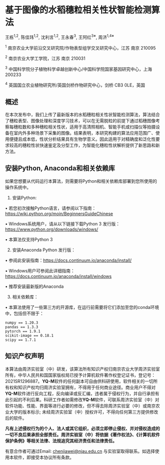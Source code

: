 # 基于图像的水稻穗粒相关性状智能检测算法

王栋<sup>1,2</sup>, 陈佳玮<sup>1,2</sup>, 沈利言<sup>1,2</sup>, 王永春<sup>3</sup>, 王阿红<sup>3※</sup>, 周济<sup>1,4※</sup>

<sup>1</sup> 南京农业大学前沿交叉研究院/作物表型组学交叉研究中心，江苏 南京 210095

<sup>2</sup> 南京农业大学工学院，江苏 南京 210031

<sup>3</sup> 中国科学院分子植物科学卓越创新中心/中国科学院国家基因研究中心，上海 200233

<sup>4</sup> 英国国立农业植物研究所/英国剑桥作物研究中心，剑桥 CB3 0LE，英国

## 概述
在本次发布中，我们上传了最新版本的水稻穗粒相关性状智能检测算法，算法结合了穗粒表型、图像处理和深度学习技术，可以在无需脱粒的前提下通过稻穗图像考察每穗粒数和多种穗粒相关性状，适用于高清照相机、智能手机或扫描仪等拍摄设备在室内外多种场景下采集的图像。结果表明，本研究构建的算法应用范围广、使用便捷且成本低，性状分析结果具有生物学意义。因此适用于对精确度和泛化性要求较高的穗粒性状快速鉴定及分型工作，为智能化穗粒性状解析提供了新思路和新方法。


## 安装Python, Anaconda和相关依赖库
如果您想要从代码运行本算法，则需要将Python和相关依赖库部署到您所使用的操作系统中。

1. 安装Python:

  •	 若您初次接触Python语言，请参阅以下指南：
 https://wiki.python.org/moin/BeginnersGuideChinese
 
  •	 Windows系统用户，请从以下链接下载Python 3 发行版：
 https://www.python.org/downloads/windows/
 
  •	 本算法仅支持Python 3
 
2. 安装Anaconda Python 发行版：

  •	 参阅此安装指南：https://docs.continuum.io/anaconda/install/
 
  •	 Windows用户可参阅此详细指南：https://docs.continuum.io/anaconda/install/windows 
 
  •	 推荐安装最新版的Anaconda
 
3. 相关依赖库：

 • 本算法使用了一些第三方的开源库，在运行前需要将它们添加至您的conda环境中，包括但不限于：
 
    numpy == 1.20.3
    pandas == 1.3.3
    pytorch == 1.9.1
    scikit-image == 0.18.1
    scipy == 1.7.1
  

## 知识产权声明
本算法由周济实验室（中）研发，该算法所有知识产权归南京农业大学周济实验室所有，中华人民共和国国家版权局已授予计算机软件著作权登记证书，登记号：2021SR1296887。<b>YQ-M</b>软件的任何副本可自由供科研使用，软件相关的一切所有权和知识产权均归周济实验室拥有，不得用于任何商业途径。商业用户不得对<b>YQ-M</b>软件进行反向工程，反向编译或反汇编，违者属于侵权行为，并自行承担有此引起的不利后果。科研工作者如需修改<b>YQ-M</b>软件，可联系周济实验室（中）对软件功能、性能、界面等进行必要的修改，但不得去除周济实验室（中）或南京农业大学的版本标示; 未经周济实验室（中）授权许可，不得向任何第三方提供修改后的软件。 　　

<b>凡有上述侵权行为的个人、法人或其它组织，必须立即停止侵权、并对侵权造成的一切不良后果承担全部责任。周济实验室（中）将依据《著作权法》、《计算机软件保护条例》等相关法律、法规追究其经济责任和法律责任。</b>

有意合作者可通过Email: chenjiawei@njau.edu.cn 与实验室取得联系。如选择使用本软件，即接受本协议所有条款。

 
